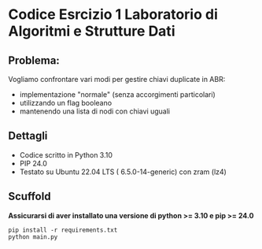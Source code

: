 # Codice Esrcizio 1 Laboratorio di Algoritmi e Strutture Dati

## Problema:
Vogliamo confrontare vari modi per gestire chiavi duplicate in ABR:
* implementazione "normale" (senza accorgimenti particolari)
* utilizzando un flag booleano
* mantenendo una lista di nodi con chiavi uguali


## Dettagli
* Codice scritto in Python 3.10
* PIP 24.0
* Testato su Ubuntu 22.04 LTS ( 6.5.0-14-generic) con zram (lz4)

## Scuffold
**Assicurarsi di aver installato una versione di python >= 3.10 e pip >= 24.0**

`pip install -r requirements.txt`  
`python main.py`

